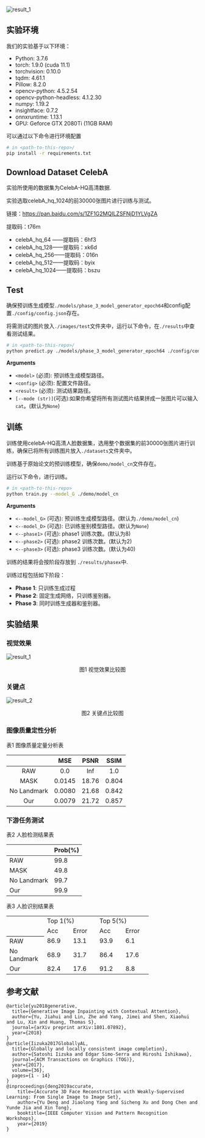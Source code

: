 
![result_1](https://typora-ilgzh.oss-cn-beijing.aliyuncs.com/202303241316072.png)

## 实验环境

我们的实验基于以下环境：

* Python: 3.7.6
* torch: 1.9.0 (cuda 11.1)
* torchvision: 0.10.0
* tqdm: 4.61.1
* Pillow: 8.2.0
* opencv-python: 4.5.2.54
* opencv-python-headless: 4.1.2.30
* numpy: 1.19.2
* insightface: 0.7.2
* onnxruntime: 1.13.1
* GPU: Geforce GTX 2080Ti (11GB RAM)

可以通过以下命令进行环境配置

```sh
# in <path-to-this-repo>/
pip install -r requirements.txt
```

## Download Dataset CelebA

实验所使用的数据集为CelebA-HQ高清数据.

实验选取celebA_hq_1024的前30000张图片进行训练与测试。

链接：https://pan.baidu.com/s/1ZF1G2MQILZSFNjD1YLVgZA

提取码：t76m

- celebA_hq_64 ——提取码：6hf3
- celebA_hq_128——提取码：xk6d
- celebA_hq_256——提取码：016n
- celebA_hq_512——提取码：byix
- celebA_hq_1024——提取码：bszu

## Test

确保预训练生成模型``./models/phase_3_model_generator_epoch64``和config配置``./config/config.json``存在。

将需测试的图片放入``./images/test``文件夹中，运行以下命令，在``./results``中查看测试结果。

```bash
# in <path-to-this-repo>/
python predict.py ./models/phase_3_model_generator_epoch64 ./config/config.json ./results/
```
<a name="arguments"></a>
**Arguments**  
* `<model>` (必须): 预训练生成模型路径。
* `<config>` (必须): 配置文件路径。
* `<result>` (必须): 测试结果路径。
* `[--mode (str)]`(可选):如果你希望将所有测试图片结果拼成一张图片可以输入`cat`。(默认为`None`)

## 训练

训练使用celebA-HQ高清人脸数据集，选用整个数据集的前30000张图片进行训练，确保已将所有训练图片放入``./datasets``文件夹中。

训练基于原始论文的预训练模型，确保``demo/model_cn``文件存在。

运行以下命令，进行训练。

```bash
# in <path-to-this-repo>
python train.py --model_G ./demo/model_cn
```

<a name="arguments"></a>
**Arguments**  
* `<--model_G>` (可选): 预训练生成模型路径。(默认为``./demo/model_cn``)
* `<--model_D>` (可选): 已训练鉴别模型路径。(默认为``None``)
* `<--phase1>` (可选): phase1 训练次数。(默认为8)
* `<--phase2>` (可选): phase2 训练次数。(默认为2)
* `<--phase3>` (可选): phase3 训练次数。(默认为40)


训练的结果将会按阶段存放到 ``./results/phasex``中.

训练过程包括如下阶段：  
* **Phase 1**: 只训练生成过程
* **Phase 2**: 固定生成网络，只训练鉴别器。
* **Phase 3**: 同时训练生成器和鉴别器。


## 实验结果

### 视觉效果

![result_1](https://typora-ilgzh.oss-cn-beijing.aliyuncs.com/202303241316074.png)
<center> 图1 视觉效果比较图 </center>

### 关键点

![result_2](https://typora-ilgzh.oss-cn-beijing.aliyuncs.com/202303241316075.png)
<center> 图2 关键点比较图 </center>

### 图像质量定性分析

表1 图像质量定量分析表

|                    |       MSE     |      PSNR    |      SSIM    |
|:------------------:|:-------------:|:------------:|:------------:|
|         RAW        |       0.0     |      Inf     |      1.0     |
|         MASK       |     0.0145    |     18.76    |     0.804    |
|     No Landmark    |     0.0080    |     21.68    |     0.842    |
|         Our        |     0.0079    |     21.72    |     0.857    |

</center>

### 下游任务测试

表2 人脸检测结果表

|                    |     Prob(%)    |
|--------------------|----------------|
|     RAW            |     99.8       |
|     MASK           |     49.8       |
|     No Landmark    |     99.7       |
|     Our            |     99.9       |

表3 人脸识别结果表

<table border=0 cellpadding=0 cellspacing=0 width=370 style='border-collapse:
 collapse;table-layout:fixed;width:280pt'>
 <col width=90 style='mso-width-source:userset;mso-width-alt:2892;width:68pt'>
 <col width=70 span=4 style='width:53pt'>
 <tr height=19 style='height:14.4pt'>
  <td rowspan=2 height=38 class=xl68 width=90 style='border-bottom:.5pt solid black;
  height:28.5pt;width:68pt'><span lang=EN-US>　</span></td>
  <td colspan=2 class=xl69 width=140 style='width:106pt'><span lang=EN-US>Top
  1(%)</span></td>
  <td colspan=2 class=xl69 width=140 style='width:106pt'><span lang=EN-US>Top
  5(%)</span></td>
 </tr>
 <tr height=19 style='height:14.1pt'>
  <td height=19 class=xl70 width=70 style='height:14.1pt;width:53pt'><span
  lang=EN-US>Acc</span></td>
  <td class=xl71 width=70 style='border-top:none;width:53pt'><span lang=EN-US>Error</span></td>
  <td class=xl70 width=70 style='width:53pt'><span lang=EN-US>Acc</span></td>
  <td class=xl70 width=70 style='width:53pt'><span lang=EN-US>Error</span></td>
 </tr>
 <tr height=19 style='height:14.1pt'>
  <td height=19 class=xl65 width=90 style='height:14.1pt;width:68pt'><span
  lang=EN-US>RAW</span></td>
  <td class=xl65 width=70 style='width:53pt'><span lang=EN-US>86.9</span></td>
  <td class=xl65 width=70 style='width:53pt'><span lang=EN-US>13.1</span></td>
  <td class=xl65 width=70 style='width:53pt'><span lang=EN-US>93.9</span></td>
  <td class=xl65 width=70 style='width:53pt'><span lang=EN-US>6.1</span></td>
 </tr>
 <tr height=34 style='height:25.8pt'>
  <td height=34 class=xl65 width=90 style='height:25.8pt;width:68pt'><span
  lang=EN-US>No Landmark</span></td>
  <td class=xl65 width=70 style='width:53pt'><span lang=EN-US>68.9</span></td>
  <td class=xl65 width=70 style='width:53pt'><span lang=EN-US>31.7</span></td>
  <td class=xl65 width=70 style='width:53pt'><span lang=EN-US>86.4</span></td>
  <td class=xl65 width=70 style='width:53pt'><span lang=EN-US>17.6</span></td>
 </tr>
 <tr height=19 style='height:14.4pt'>
  <td height=19 class=xl66 width=90 style='height:14.4pt;width:68pt'><span
  lang=EN-US>Our</span></td>
  <td class=xl67 width=70 style='width:53pt'><span lang=EN-US>82.4</span></td>
  <td class=xl67 width=70 style='width:53pt'><span lang=EN-US>17.6</span></td>
  <td class=xl67 width=70 style='width:53pt'><span lang=EN-US>91.2</span></td>
  <td class=xl67 width=70 style='width:53pt'><span lang=EN-US>8.8</span></td>
 </tr>
 <![if supportMisalignedColumns]>
 <tr height=0 style='display:none'>
  <td width=90 style='width:68pt'></td>
  <td width=70 style='width:53pt'></td>
  <td width=70 style='width:53pt'></td>
  <td width=70 style='width:53pt'></td>
  <td width=70 style='width:53pt'></td>
 </tr>
 <![endif]>
</table>

## 参考文献

```
@article{yu2018generative,
  title={Generative Image Inpainting with Contextual Attention},
  author={Yu, Jiahui and Lin, Zhe and Yang, Jimei and Shen, Xiaohui and Lu, Xin and Huang, Thomas S},
  journal={arXiv preprint arXiv:1801.07892},
  year={2018}
}
@article{Iizuka2017GloballyAL,
  title={Globally and locally consistent image completion},
  author={Satoshi Iizuka and Edgar Simo-Serra and Hiroshi Ishikawa},
  journal={ACM Transactions on Graphics (TOG)},
  year={2017},
  volume={36},
  pages={1 - 14}
}
@inproceedings{deng2019accurate,
    title={Accurate 3D Face Reconstruction with Weakly-Supervised Learning: From Single Image to Image Set},
    author={Yu Deng and Jiaolong Yang and Sicheng Xu and Dong Chen and Yunde Jia and Xin Tong},
    booktitle={IEEE Computer Vision and Pattern Recognition Workshops},
    year={2019}
}
```
